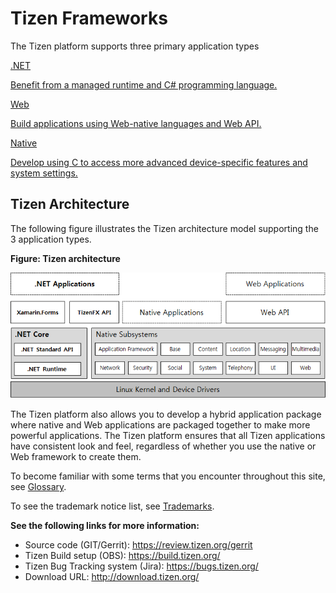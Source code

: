 # Tizen Frameworks

The Tizen platform supports three primary application types

<div class="row cards-container-infra">
    <div class="col col-6 col-md-3">
        <a href="/application/dotnet" class="card card-infra h-100">
            <div class="card-body">
                <p class="h3 card-title">.NET</p>
                <p class="card-text">Benefit from a managed runtime and C# programming language.</p>
            </div>
        </a>
    </div>
    <div class="col col-6 col-md-3">
        <a href="/application/web" class="card card-infra h-100">
            <div class="card-body">
                <p class="h3 card-title">Web</p>
                <p class="card-text">Build applications using Web-native languages and Web API.</p>
            </div>
        </a>
    </div>
    <div class="col col-6 col-md-3">
        <a href="/application/native" class="card card-infra h-100">
            <div class="card-body">
                <p class="h3 card-title">Native</p>
                <p class="card-text">Develop using C to access more advanced device-specific features and system settings.</p>
            </div>
        </a>
    </div>
</div>

## Tizen Architecture

The following figure illustrates the Tizen architecture model supporting the 3 application types.

**Figure: Tizen architecture**

![Tizen architecture](media/what_is_tizen_architecture.png)

The Tizen platform also allows you to develop a hybrid application package where native and Web applications are packaged together to make more powerful applications. The Tizen platform ensures that all Tizen applications have consistent look and feel, regardless of whether you use the native or Web framework to create them.

To become familiar with some terms that you encounter throughout this site, see [Glossary](#).

To see the trademark notice list, see [Trademarks](#).

**See the following links for more information:**
- Source code (GIT/Gerrit): https://review.tizen.org/gerrit
- Tizen Build setup (OBS): https://build.tizen.org/
- Tizen Bug Tracking system (Jira): https://bugs.tizen.org/
- Download URL: http://download.tizen.org/